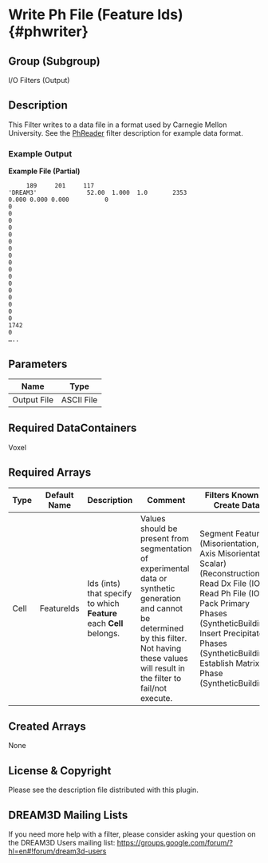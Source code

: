 Write Ph File (Feature Ids) {#phwriter}
======

## Group (Subgroup) ##
I/O Filters (Output)


## Description ##
This Filter writes to a data file in a format used by Carnegie Mellon University.  See the [PhReader](PhReader.html "") filter description for example data format. 

### Example Output ###
**Example File (Partial)**

         189     201     117
    'DREAM3'              52.00  1.000  1.0       2353
    0.000 0.000 0.000          0        
    0
    0
    0
    0
    0
    0
    0
    0
    0
    0
    0
    0
    0
    0
    0
    0
    0
    1742
    0
    …..

## Parameters ##

| Name | Type |
|------|------|
| Output File | ASCII File |

## Required DataContainers ##
Voxel

## Required Arrays ##

| Type | Default Name | Description | Comment | Filters Known to Create Data |
|------|--------------|-------------|---------|-----|
| Cell | FeatureIds | Ids (ints) that specify to which **Feature** each **Cell** belongs. | Values should be present from segmentation of experimental data or synthetic generation and cannot be determined by this filter. Not having these values will result in the filter to fail/not execute. | Segment Features (Misorientation, C-Axis Misorientation, Scalar) (Reconstruction), Read Dx File (IO), Read Ph File (IO), Pack Primary Phases (SyntheticBuilding), Insert Precipitate Phases (SyntheticBuilding), Establish Matrix Phase (SyntheticBuilding)

## Created Arrays ##
None


## License & Copyright ##

Please see the description file distributed with this plugin.

## DREAM3D Mailing Lists ##

If you need more help with a filter, please consider asking your question on the DREAM3D Users mailing list:
https://groups.google.com/forum/?hl=en#!forum/dream3d-users


